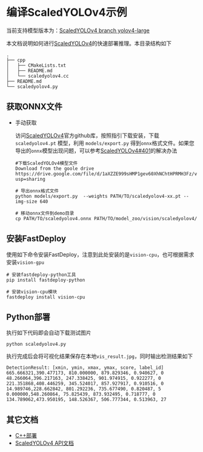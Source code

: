 # 编译ScaledYOLOv4示例

当前支持模型版本为：[ScaledYOLOv4 branch yolov4-large](https://github.com/WongKinYiu/ScaledYOLOv4)

本文档说明如何进行[ScaledYOLOv4](https://github.com/WongKinYiu/ScaledYOLOv4)的快速部署推理。本目录结构如下

```
.
├── cpp
│   ├── CMakeLists.txt
│   ├── README.md
│   └── scaledyolov4.cc
├── README.md
└── scaledyolov4.py
```

## 获取ONNX文件

- 手动获取

  访问[ScaledYOLOv4](https://github.com/WongKinYiu/ScaledYOLOv4)官方github库，按照指引下载安装，下载`scaledyolov4.pt` 模型，利用 `models/export.py` 得到`onnx`格式文件。如果您导出的`onnx`模型出现问题，可以参考[ScaledYOLOv4#401](https://github.com/WongKinYiu/ScaledYOLOv4/issues/401)的解决办法

  ```
  #下载ScaledYOLOv4模型文件
  Download from the goole drive https://drive.google.com/file/d/1aXZZE999sHMP1gev60XhNChtHPRMH3Fz/view?usp=sharing

  # 导出onnx格式文件
  python models/export.py  --weights PATH/TO/scaledyolov4-xx.pt --img-size 640

  # 移动onnx文件到demo目录
  cp PATH/TO/scaledyolov4.onnx PATH/TO/model_zoo/vision/scaledyolov4/
  ```

## 安装FastDeploy

使用如下命令安装FastDeploy，注意到此处安装的是`vision-cpu`，也可根据需求安装`vision-gpu`

```
# 安装fastdeploy-python工具
pip install fastdeploy-python

# 安装vision-cpu模块
fastdeploy install vision-cpu
```
## Python部署

执行如下代码即会自动下载测试图片
```
python scaledyolov4.py
```

执行完成后会将可视化结果保存在本地`vis_result.jpg`，同时输出检测结果如下
```
DetectionResult: [xmin, ymin, xmax, ymax, score, label_id]
665.666321,390.477173, 810.000000, 879.829346, 0.940627, 0
48.266064,396.217163, 247.338425, 901.974915, 0.922277, 0
221.351868,408.446259, 345.524017, 857.927917, 0.910516, 0
14.989746,228.662842, 801.292236, 735.677490, 0.820487, 5
0.000000,548.260864, 75.825439, 873.932495, 0.718777, 0
134.789062,473.950195, 148.526367, 506.777344, 0.513963, 27
```

## 其它文档

- [C++部署](./cpp/README.md)
- [ScaledYOLOv4 API文档](./api.md)
